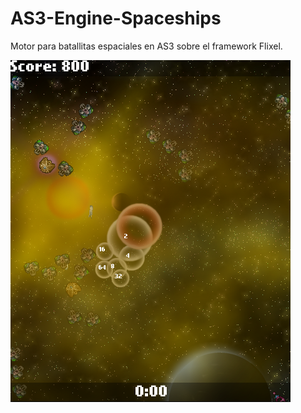 # AS3-Engine-Spaceships
Motor para batallitas espaciales en AS3 sobre el framework Flixel.

![screenshot](/screen1.png?raw=true "Biwair")
